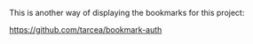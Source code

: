 This is another way of displaying the bookmarks for this project:

https://github.com/tarcea/bookmark-auth
